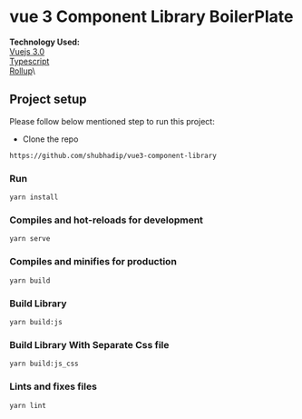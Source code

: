 # vue 3 Component Library BoilerPlate


**Technology Used:**\
[Vuejs 3.0](https://github.com/vuejs/vue-next)\
[Typescript](https://github.com/microsoft/TypeScript)\
[Rollup](https://github.com/rollup/rollup)\

## Project setup
Please follow below mentioned step to run this project:

- Clone the repo
```shell
https://github.com/shubhadip/vue3-component-library
```

### Run
```
yarn install
```

### Compiles and hot-reloads for development
```
yarn serve
```

### Compiles and minifies for production
```
yarn build
```

### Build Library
```
yarn build:js
```

### Build Library With Separate Css file
```
yarn build:js_css
```

### Lints and fixes files
```
yarn lint
```